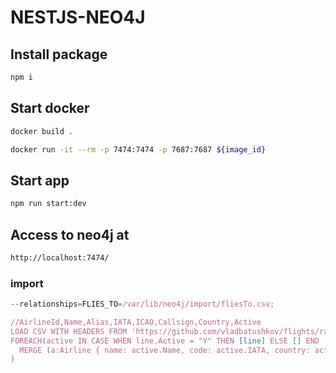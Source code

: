 # NESTJS-NEO4J


## Install package
```bash
npm i
```

## Start docker
```bash
docker build .

docker run -it --rm -p 7474:7474 -p 7687:7687 ${image_id}
```

## Start app
```bash
npm run start:dev
```

## Access to neo4j at
```bash
http://localhost:7474/
```

### import
```ts
--relationships=FLIES_TO=/var/lib/neo4j/import/fliesTo.csv; 

//AirlineId,Name,Alias,IATA,ICAO,Callsign,Country,Active
LOAD CSV WITH HEADERS FROM 'https://github.com/vladbatushkov/flights/raw/master/data/airlines.csv' AS line
FOREACH(active IN CASE WHEN line.Active = "Y" THEN [line] ELSE [] END |
  MERGE (a:Airline { name: active.Name, code: active.IATA, country: active.Country })
)
``` 